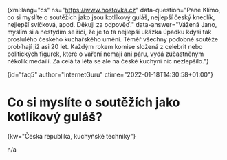 
{xml:lang="cs" ns="https://www.hostovka.cz" data-question="Pane Klímo, co si myslíte o soutěžích jako jsou kotlíkový guláš, nejlepší český knedlík, nejlepší svíčková, apod. Děkuji za odpověď." data-answer="Vážená Jano, myslím si a nestydím se říci, že je to ta nejlepší ukázka úpadku kdysi tak proslulého českého kuchařského umění. Téměř všechny podobné soutěže probíhají již asi 20 let. Každým rokem komise složená z celebrit nebo politických figurek, které o vaření nemají ani páru, vydá zúčastněným několik medailí. Za celá ta léta se ale na české kuchyni nic nezlepšilo."}

{id="faq5" author="InternetGuru" ctime="2022-01-18T14:30:58+01:00"}

# Co si myslíte o soutěžích jako kotlíkový guláš?

{kw="Česká republika, kuchyňské techniky"}

n/a

